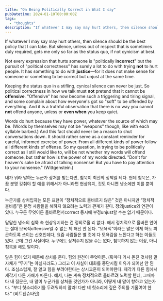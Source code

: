 ```yaml
---
title: "On Being Politically Correct in What I say"
pubDatetime: 2024-01-10T00:00:00Z
tags:
  - "thoughts"
description: "If whatever I may say may hurt others, then silence should be the best policy that I can take. But silence, unless out of respect that is sometimes duly required, gets me only so…"
---
```


If whatever I may say may hurt others, then silence should be the best policy that I can take. But silence, unless out of respect that is sometimes duly required, gets me only so far as the status quo, if not cynicism at best.

Not every expression that hurts someone is "politically **incorrect**" but the pursuit of "political correctness" has surely a lot to do with trying **not** to hurt people. It has something to do with **justice**—for it does not make sense for someone or something to be correct but unjust at the same time.

Keeping the status quo in a stifling, cynical silence can never be just. So political correctness in how we talk must **not** pretend that it cannot be **offensive**. "Offensive" has now become such a triggering and tiring signal, and some complain about how everyone's got so "soft" to be offended by everything. And it is a truthful observation that there is no way you cannot **not** offend anyone, unless or **even when** you keep quiet.

Words do hurt because they have power, whatever the source of which may be. (Words by themselves may not be "weapons" though, like with each syllable barbed.) And this fact should never be a reason to shut conversations down. It should rather serve as a constant reminder for careful, informed exercise of power. From all different kinds of power follow all different kinds of offense. So my question, in trying to be politically correct as I still would like to, will be not whether my words will offend someone, but rather how is the power of my words directed. "Don't for heaven's sake be afraid of talking nonsense! But you have to pay attention to your nonsense." (Wittgenstein.)

내가 뭐라 말하든 누군가 상처를 받는다면, 침묵이 최선의 정책일 테다. 헌데 침묵은, 가끔 분명 갖춰야 할 예를 위해서가 아니라면 현상유지, 것도 아니면 냉소에만 이를 뿐이다.

누군가를 상처입히는 모든 표현이 “정치적으로 올바르지 않은” 것은 아니지만 “정치적 올바름”은 분명 사람들을 해하지 않으려는 노력과 관계가 깊다. 정의justice와 연관이 있다. 누구든 무엇이든 올바르면서correct 동시에 부정unjust할 수는 없기 때문이다.

답답한 냉소의 침묵 속 현상유지하는 건 정의로울 리 없다. 해서 정치적으로 올바른 언어는 절대 모욕적offensive일 수 없는 체 해선 안 된다. “모욕적”이라는 말은 이제 하도 피곤하도록 쓰이는 신호인데다, 요즘 사람들은 별 것에 다 모욕감을 느낀다고 하는 이들도 있다. 근데 그건 사실이다. 누구에도 상처주지 않을 수는 없다, 침묵하지 않는 이상, 아니 침묵을 해도 말이다.

말은 힘이 있기 때문에 상처를 준다. 힘의 원천이 무엇이든. (획마다 가시 돋친 것처럼 말 자체가 “무기”는 아닐지라도.) 그리고 이 사실이 대화를 중단시킬 이유가 되어선 안 된다. 조심스럽게, 잘 알고 힘을 부려야한다는 상시교훈이 되어야한다. 제각기 다른 힘에서 제각기 다른 가해가 따른다. 해서, 나는 계속 정치적으로 올바르려 노력할 텐데, 그때마다 내 질문은, 내 말이 누군가를 상처줄 것인가가 아니라, 어떻게 내 말이 향하고 있는가다. “부디 헛소리하기를 두려워하지 말라! 다만 네 헛소리에 깊은 주의를 기울여야 한다.” (비트겐슈타인)
